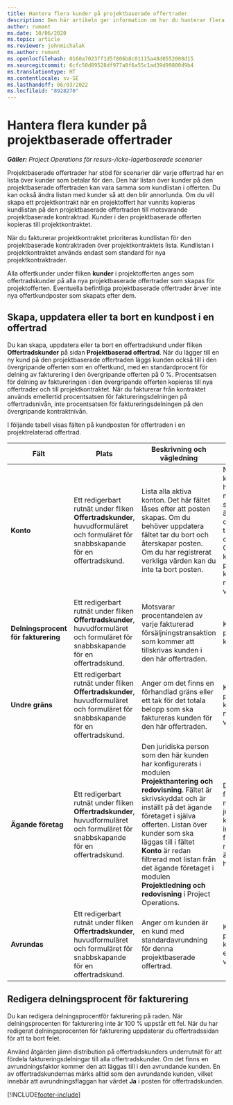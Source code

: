 ```yaml
---
title: Hantera flera kunder på projektbaserade offertrader
description: Den här artikeln ger information om hur du hanterar flera kunder på projektbaserade offertrader.
author: rumant
ms.date: 10/06/2020
ms.topic: article
ms.reviewer: johnmichalak
ms.author: rumant
ms.openlocfilehash: 0160a7023ff1d5f806b8c01115a48d0552008d15
ms.sourcegitcommit: 6cfc50d89528df977a8f6a55c1ad39d99800d9b4
ms.translationtype: HT
ms.contentlocale: sv-SE
ms.lasthandoff: 06/03/2022
ms.locfileid: "8928270"
---
```

# <a name="manage-multiple-customers-on-project-based-quote-lines"></a>Hantera flera kunder på projektbaserade offertrader

_**Gäller:** Project Operations för resurs-/icke-lagerbaserade scenarier_

Projektbaserade offertrader har stöd för scenarier där varje offertrad har en lista över kunder som betalar för den. Den här listan över kunder på den projektbaserade offertraden kan vara samma som kundlistan i offerten. Du kan också ändra listan med kunder så att den blir annorlunda. Om du vill skapa ett projektkontrakt när en projektoffert har vunnits kopieras kundlistan på den projektbaserade offertraden till motsvarande projektbaserade kontraktrad. Kunder i den projektbaserade offerten kopieras till projektkontraktet.

När du fakturerar projektkontraktet prioriteras kundlistan för den projektbaserade kontraktraden över projektkontraktets lista. Kundlistan i projektkontraktet används endast som standard för nya projektkontraktrader.

Alla offertkunder under fliken **kunder** i projektofferten anges som offertradskunder på alla nya projektbaserade offertrader som skapas för projektofferten. Eventuella befintliga projektbaserade offertrader ärver inte nya offertkundposter som skapats efter dem.

## <a name="create-update-or-delete-a-quote-line-customer-record"></a>Skapa, uppdatera eller ta bort en kundpost i en offertrad

Du kan skapa, uppdatera eller ta bort en offertradskund under fliken **Offertradskunder** på sidan **Projektbaserad offertrad**. När du lägger till en ny kund på den projektbaserade offertraden läggs kunden också till i den övergripande offerten som en offertkund, med en standardprocent för delning av fakturering i den övergripande offerten på 0 %. Procentsatsen för delning av faktureringen i den övergripande offerten kopieras till nya offertrader och till projektkontraktet. När du fakturerar från kontraktet används emellertid procentsatsen för faktureringsdelningen på offertradsnivån, inte procentsatsen för faktureringsdelningen på den övergripande kontraktnivån. 

I följande tabell visas fälten på kundposten för offertraden i en projektrelaterad offertrad.

| Fält | Plats | Beskrivning och vägledning | Inverkan nedströms |
| --- | --- | --- | --- |
| **Konto** | Ett redigerbart rutnät under fliken **Offertradskunder**, huvudformuläret och formuläret för snabbskapande för en offertradskund. | Lista alla aktiva konton. Det här fältet låses efter att posten skapas. Om du behöver uppdatera fältet tar du bort och återskapar posten. Om du har registrerat verkliga värden kan du inte ta bort posten. | När du plockar ett konto från huvudkontolistan med konton som ska läggas till läggs även offertradskunder till som en offertkund. Offertradskunder kopieras till projektets kontraktradkunder när en offert har vunnits. |
| **Delningsprocent för fakturering** | Ett redigerbart rutnät under fliken **Offertradskunder**, huvudformuläret och formuläret för snabbskapande för en offertradskund. | Motsvarar procentandelen av varje fakturerad försäljningstransaktion som kommer att tillskrivas kunden i den här offertraden. | Kopierad till projektets kontraktradkunder. |
| **Undre gräns** | Ett redigerbart rutnät under fliken **Offertradskunder**, huvudformuläret och formuläret för snabbskapande för en offertradskund. | Anger om det finns en förhandlad gräns eller ett tak för det totala belopp som ska faktureras kunden för den här offertraden. | Kopieras till projektets kontraktsradkunder när en offert har vunnits. |
| **Ägande företag** | Ett redigerbart rutnät under fliken **Offertradskunder**, huvudformuläret och formuläret för snabbskapande för en offertradskund. | Den juridiska person som den här kunden har konfigurerats i modulen **Projekthantering och redovisning**. Fältet är skrivskyddat och är inställt på det ägande företaget i själva offerten. Listan över kunder som ska läggas till i fältet **Konto** är redan filtrerad mot listan från det ägande företaget i modulen **Projektledning och redovisning** i Project Operations. | Det ägande företaget är lika med begreppet juridisk person. Alla kostnader och intäkter som härrör från detta projekt redovisas i det ägande företagets huvudbok. |
| **Avrundas** | Ett redigerbart rutnät under fliken **Offertradskunder**, huvudformuläret och formuläret för snabbskapande för en offertradskund. | Anger om kunden är en kund med standardavrundning för denna projektbaserade offertrad. | Kopieras till projektets kontraktkunder när en offert har vunnits. |

## <a name="edit-billing-split-percentages"></a>Redigera delningsprocent för fakturering

Du kan redigera delningsprocentför fakturering på raden. När delningsprocenten för fakturering inte är 100 % uppstår ett fel. När du har redigerat delningsprocenten för fakturering uppdaterar du offertradssidan för att ta bort felet.

Använd åtgärden jämn distribution på offertradskunders underrutnät för att fördela faktureringsdelningar till alla offertradskunder. Om det finns en avrundningsfaktor kommer den att läggas till i den avrundande kunden. En av offertradskundernas märks alltid som den avrundande kunden, vilket innebär att avrundningsflaggan har värdet **Ja** i posten för offertradskunden. 


[!INCLUDE[footer-include](../includes/footer-banner.md)]